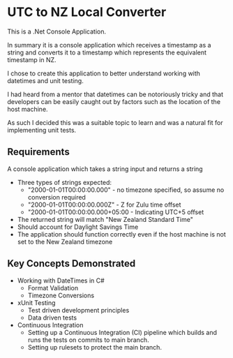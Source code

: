 # UTC to NZ Local Converter

This is a .Net Console Application.

In summary it is a console application which receives a timestamp as a string
and converts it to a timestamp which represents the equivalent timestamp in NZ.

I chose to create this application to better understand working with 
datetimes and unit testing.

I had heard from a mentor that datetimes can be notoriously tricky and that
developers can be easily caught out by factors such as the location of the
host machine.

As such I decided this was a suitable topic to learn and was a natural fit
for implementing unit tests.

## Requirements
A console application which takes a string input and returns a string
- Three types of strings expected:
	- "2000-01-01T00:00:00.000" - no timezone specified, so assume no conversion
	required
	- "2000-01-01T00:00:00.000Z" - Z for Zulu time offset
	- "2000-01-01T00:00:00.000+05:00 - Indicating UTC+5 offset
- The returned string will match "New Zealand Standard Time" 
- Should account for Daylight Savings Time
- The application should function correctly even if the host machine is not set
  to the New Zealand timezone
  
## Key Concepts Demonstrated
- Working with DateTimes in C#
	- Format Validation
	- Timezone Conversions
- xUnit Testing
	- Test driven development principles
	- Data driven tests
- Continuous Integration
	- Setting up a Continuous Integration (CI) pipeline which builds and 
	  runs the tests on commits to main branch.
	- Setting up rulesets to protect the main branch.
